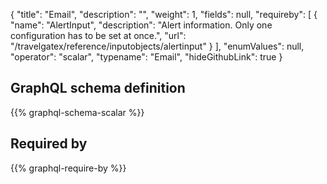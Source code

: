{
  "title": "Email",
  "description": "",
  "weight": 1,
  "fields": null,
  "requireby": [
    {
      "name": "AlertInput",
      "description": "Alert information. Only one configuration has to be set at once.",
      "url": "/travelgatex/reference/inputobjects/alertinput"
    }
  ],
  "enumValues": null,
  "operator": "scalar",
  "typename": "Email",
  "hideGithubLink": true
}
## GraphQL schema definition

{{% graphql-schema-scalar %}}

## Required by

{{% graphql-require-by %}}
